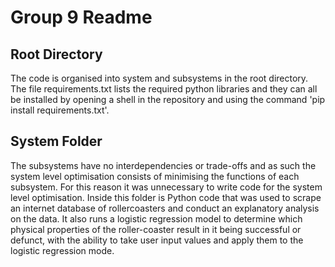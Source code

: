 # Group 9 Readme 

## Root Directory
The code is organised into system and subsystems in the root directory. The file requirements.txt 
lists the required python libraries and they can all be installed by opening a shell in the 
repository and using the command 'pip install requirements.txt'.

## System Folder
The subsystems have no interdependencies or trade-offs and as such the system level optimisation
consists of minimising the functions of each subsystem. For this reason it was unnecessary to
write code for the system level optimisation. Inside this folder is Python code that was used
to scrape an internet database of rollercoasters and conduct an explanatory analysis on the data.
It also runs a logistic regression model to determine which physical properties of the roller-coaster
result in it being successful or defunct, with the ability to take user input values and apply them 
to the logistic regression mode.
